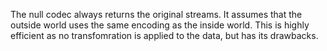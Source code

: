 The null codec always returns the original streams. It assumes that the outside world uses the same encoding as the inside world. This is highly efficient as no transfomration is applied to the data, but has its drawbacks.